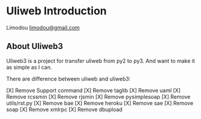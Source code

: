 Uliweb Introduction
=====================

Limodou <limodou@gmail.com>

## About Uliweb3

Uliweb3 is a project for transfer uliweb from py2 to py3. And want to make it as simple as I can.

There are difference between uliweb and uliweb3:

[X] Remove Support command
[X] Remove taglib
[X] Remove uaml
[X] Remove rcssmin
[X] Remove rjsmin
[X] Remove pysimplesoap
[X] Remove utils/rst.py
[X] Remove bae
[X] Remove heroku
[X] Remove sae
[X] Remove soap
[X] Remove xmlrpc
[X] Remove dbupload